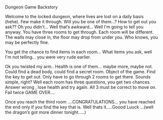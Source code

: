 Dungeon Game Backstory

Welcome to the locked dungeon, where lives are lost on a daily basis (hehe). Few make it through. Will you be one of them…?
How to get out you ask?? Oh you didn't... Well that’s awkward... Well I'm going to tell you anyway. You have three rooms to get through. Each room will be different. The walls may close in, the floor may drop from under you. Who knows, you may be perfectly fine.


You get the chance to find items in each room… What items you ask, well I'm not telling… you were very rude earlier.


Ok you twisted my arm.. Health is one of them… maybe more, maybe not. Could find a dead body, could find a secret room. Object of the game. Find the key to get out. Only have to go through 2 rooms to get there. 
Sounds simple, right? Well each room has three questions, you get two chances. Answer wrong , lose health and try again. All 3 must be correct to move on. Fail twice GAME OVER…. 


Once you reach the third room ….CONGRATULATIONS… you have reached the end only if you find the key that is. Well thats it…..Goood Luuck …(well the dragon’s got more dinner tonight…..)
